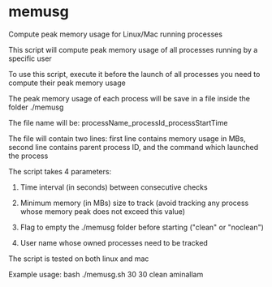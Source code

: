 memusg
======

Compute peak memory usage for Linux/Mac running processes

This script will compute peak memory usage of all processes running by a specific user

To use this script, execute it before the launch of all processes you need to compute their peak memory usage

The peak memory usage of each process will be save in a file inside the folder ./memusg

The file name will be: processName_processId_processStartTime

The file will contain two lines: first line contains memory usage in MBs, second line contains parent process ID, and the command which launched the process

The script takes 4 parameters:

   1) Time interval (in seconds) between consecutive checks

   2) Minimum memory (in MBs) size to track (avoid tracking any process whose memory peak does not exceed this value)

   3) Flag to empty the ./memusg folder before starting ("clean" or "noclean")

   4) User name whose owned processes need to be tracked

The script is tested on both linux and mac

Example usage: bash ./memusg.sh 30 30 clean aminallam
